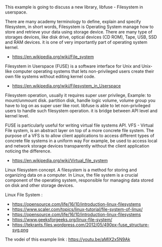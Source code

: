 This example is going to discuss a new library, libfuse - Filesystem in userspace. 

There are many academy terminology to define, explain and specify filesystem, in short words, Filesystem is Operating System manage how to store and retrieve your data using storage device.
There are many type of storages devices, like disk drive, optical devices (CD ROM), Tape, USB, SSD and RAM devices.
it is one of very importantly part of operating system kernel.
* https://en.wikipedia.org/wiki/File_system

Filesystem in Userspace (FUSE) is a software interface for Unix and Unix-like computer operating systems that lets non-privileged users create 
their own file systems without editing kernel code.
* https://en.wikipedia.org/wiki/Filesystem_in_Userspace

Filesystem operation, usually it requires super user privilege, 
Example: to mount/unmount disk. partition disk, handle logic volume, volume group you have to log on as super user like root.
libfuse is able to let non-privileged users to handle such filesystem operation. it is bridge between API level and kernel level.

FUSE is particularly useful for writing virtual file systems API. 
VFS - Virtual File system, is an abstract layer on top of a more concrete file system. 
The purpose of a VFS is to allow client applications to access different types of concrete file systems in a uniform way
For example, be used to access local and network storage devices transparently without the client application noticing the difference.
* https://en.wikipedia.org/wiki/Virtual_file_system

Linux filesystem concept.
A filesystem is a method for storing and organizing data on a computer. In Linux, the file system is a crucial component of the operating system, responsible for managing data stored on disk and other storage devices.

Linux File System : 
* https://opensource.com/life/16/10/introduction-linux-filesystems
* https://www.scaler.com/topics/linux-tutorial/file-system-of-linux/
* https://opensource.com/life/16/10/introduction-linux-filesystems 
* https://www.geeksforgeeks.org/linux-file-system/
* https://tekrants.files.wordpress.com/2012/05/490px-fuse_structure-svg.png

The vodei of this example link :  https://youtu.be/aMlX2x5N9Ak
